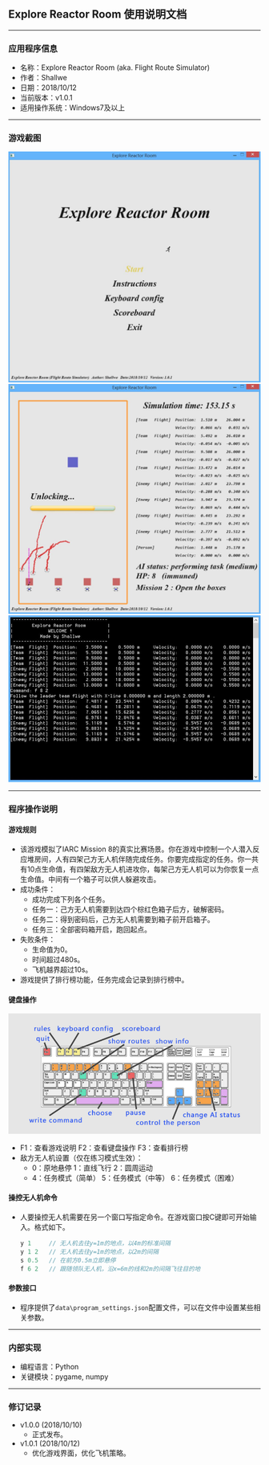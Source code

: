 ## Explore Reactor Room 使用说明文档

- - - - - - -  
### 应用程序信息
- 名称：Explore Reactor Room (aka. Flight Route Simulator)
- 作者：Shallwe
- 日期：2018/10/12
- 当前版本：v1.0.1
- 适用操作系统：Windows7及以上


- - - - - - -  
### 游戏截图
![](./demo1.jpg)  
![](./demo2.jpg)  
![](./demo3.jpg)  

- - - - - - -  
### 程序操作说明

#### 游戏规则
- 该游戏模拟了IARC Mission 8的真实比赛场景。你在游戏中控制一个人潜入反应堆房间，人有四架己方无人机伴随完成任务。你要完成指定的任务。你一共有10点生命值，有四架敌方无人机进攻你，每架己方无人机可以为你恢复一点生命值。中间有一个箱子可以供人躲避攻击。
- 成功条件：
    - 成功完成下列各个任务。
    - 任务一：己方无人机需要到达四个棕红色箱子后方，破解密码。
    - 任务二：得到密码后，己方无人机需要到箱子前开启箱子。
    - 任务三：全部密码箱开启，跑回起点。
- 失败条件：
    - 生命值为0。
    - 时间超过480s。
    - 飞机越界超过10s。
- 游戏提供了排行榜功能，任务完成会记录到排行榜中。


#### 键盘操作
![](./images/keyboard.jpg)
- F1：查看游戏说明  F2：查看键盘操作  F3：查看排行榜
- 敌方无人机设置（仅在练习模式生效）：
    - 0：原地悬停 1：直线飞行 2：圆周运动
    - 4：任务模式（简单） 5：任务模式（中等） 6：任务模式（困难）


#### 操控无人机命令
- 人要操控无人机需要在另一个窗口写指定命令。在游戏窗口按C键即可开始输入。格式如下。
    ```C++
    y 1     // 无人机去往y=1m的地点，以4m的标准间隔
    y 1 2   // 无人机去往y=1m的地点，以2m的间隔
    s 0.5   // 在前方0.5m立即悬停
    f 6 2   // 跟随领队无人机，沿x=6m的线和2m的间隔飞往目的地
    ```


#### 参数接口
- 程序提供了`data\program_settings.json`配置文件，可以在文件中设置某些相关参数。


- - - - - - -  
### 内部实现
- 编程语言：Python
- 关键模块：pygame, numpy

- - - - - - -  
### 修订记录
- v1.0.0 (2018/10/10)  
    - 正式发布。
- v1.0.1 (2018/10/12)  
    - 优化游戏界面，优化飞机策略。

